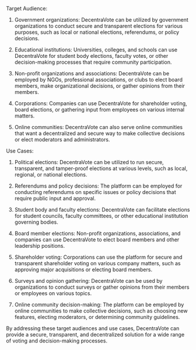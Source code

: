 Target Audience:

1.  Government organizations: DecentraVote can be utilized by government organizations to conduct secure and transparent elections for various purposes, such as local or national elections, referendums, or policy decisions.
    
2.  Educational institutions: Universities, colleges, and schools can use DecentraVote for student body elections, faculty votes, or other decision-making processes that require community participation.
    
3.  Non-profit organizations and associations: DecentraVote can be employed by NGOs, professional associations, or clubs to elect board members, make organizational decisions, or gather opinions from their members.
    
4.  Corporations: Companies can use DecentraVote for shareholder voting, board elections, or gathering input from employees on various internal matters.
    
5.  Online communities: DecentraVote can also serve online communities that want a decentralized and secure way to make collective decisions or elect moderators and administrators.

Use Cases:

1.  Political elections: DecentraVote can be utilized to run secure, transparent, and tamper-proof elections at various levels, such as local, regional, or national elections.
    
2.  Referendums and policy decisions: The platform can be employed for conducting referendums on specific issues or policy decisions that require public input and approval.
    
3.  Student body and faculty elections: DecentraVote can facilitate elections for student councils, faculty committees, or other educational institution governing bodies.
    
4.  Board member elections: Non-profit organizations, associations, and companies can use DecentraVote to elect board members and other leadership positions.
    
5.  Shareholder voting: Corporations can use the platform for secure and transparent shareholder voting on various company matters, such as approving major acquisitions or electing board members.
    
6.  Surveys and opinion gathering: DecentraVote can be used by organizations to conduct surveys or gather opinions from their members or employees on various topics.
    
7.  Online community decision-making: The platform can be employed by online communities to make collective decisions, such as choosing new features, electing moderators, or determining community guidelines.
    

By addressing these target audiences and use cases, DecentraVote can provide a secure, transparent, and decentralized solution for a wide range of voting and decision-making processes.
